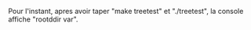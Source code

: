 Pour l'instant, apres avoir taper "make treetest" et "./treetest", la console affiche "rootddir var".
